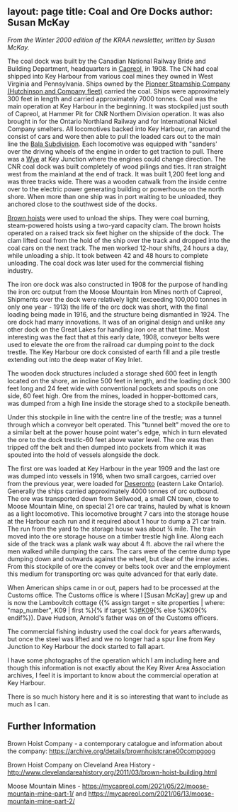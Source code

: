 layout: page
title:  Coal and Ore Docks
author: Susan McKay
---

*From the Winter 2000 edition of the KRAA newsletter, written by Susan McKay.*

The coal dock was built by the Canadian National Railway Bride and Building Department, headquarters in [Capreol](https://en.wikipedia.org/wiki/Capreol), in 1908. The CN had coal shipped into Key Harbour from various coal mines they owned in West Virginia and Pennsylvania. Ships owned by the [Pioneer Steamship Company (Hutchinson and Company fleet)](https://www.victoriaharbourhistory.com/pioneer-steamship-line/#:~:text=Pioneer%20Steamship%20Line%20William%20Irving%E2%80%99s%20Pioneer%20Line%20was,in%20Victoria%20as%20The%20British%20Columbia%20Coastal%20Service.) carried the coal. Ships were approximately 300 feet in length and carried approximately 7000 tonnes. Coal was the main operation at Key Harbour in the beginning. It was stockpiled just south of Capreol, at Hammer Pit for CNR Northem Division operation. It was also brought in for the Ontario Northland Railway and for International Nickel Company smelters. All locomotives backed into Key Harbour, ran around the consist of cars and wore then able to pull the loaded cars out to the main line the [Bala Subdivision](http://www.cnr-in-ontario.com/Subdivisions/Bala.html). Each locomotive was equipped with "sanders' over the driving wheels of the engine in order to get traction to pull. There was a [Wye](https://en.wikipedia.org/wiki/Wye_(rail)) at Key Junction where the engines could change direction. The CNR coal dock was built completely of wood pilings and ties. It ran straight west from the mainland at the end of track. It was built 1,200 feet long and was three tracks wide. There was a wooden catwalk from the inside centre over to the electric power generating building or powerhouse on the north shore. When more than one ship was in port waiting to be unloaded, they anchored close to the southwest side of the docks.

[Brown hoists](https://th.bing.com/th/id/R.c2c6cda56a1dedf6157cc7d70e4e626b?rik=wBFGokcSqakonw&riu=http%3a%2f%2fimg.auctiva.com%2fimgdata%2f2%2f7%2f9%2f0%2f2%2f3%2fwebimg%2f393245512_o.jpg&ehk=YuKbJn2QfGrQlkSEZM7klkbZvvshfBLI%2bbu5Q%2fGZDT0%3d&risl=&pid=ImgRaw&r=0) were used to unload the ships. They were coal burning, steam-powered hoists using a two-yard capacity clam. The brown hoists operated on a raised track six feet higher on the shipside of the dock. The clam lifted coal from the hold of the ship over the track and dropped into the coal cars on the next track. The men worked 12-hour shifts, 24 hours a day, while unloading a ship. It took between 42 and 48 hours to complete unloading. The coal dock was later used for the commercial fishing industry.

The iron ore dock was also constructed in 1908 for the purpose of handling the iron orc output from the Moose Mountain Iron Mines north of Capreol, Shipments over the dock were relatively light (exceeding 100,000 tonnes in only one year - 1913) the life of the orc dock was short, with the final loading being made in 1916, and the structure being dismantled in 1924. The ore dock had many innovations. It was of an original design and unlike any other dock on the Great Lakes for handling iron ore at that time. Most interesting was the fact that at this early date, 1908, conveyor belts were used to elevate the ore from the railroad car dumping point to the dock trestle. The Key Harbour ore dock consisted of earth fill and a pile trestle extending out into the deep water of Key Inlet. 

The wooden dock structures included a storage shed 600 feet in length located on the shore, an incline 500 feet in length, and the loading dock 300 feet long and 24 feet wide with conventional pockets and spouts on one side, 60 feet high. Ore from the mines, loaded in hopper-bottomed cars, was dumped from a high line inside the storage shed to a stockpile beneath.

Under this stockpile in line with the centre line of the trestle; was a tunnel through which a conveyor belt operated. This "tunnel belt" moved the ore to a similar belt at the power house point water's edge, which in turn elevated the ore to the dock trestlc-60 feet above water level. The ore was then tripped off the belt and then dumped into pockets from which it was spouted into the hold of vessels alongside the dock.

The first ore was loaded at Key Harbour in the year 1909 and the last ore was dumped into vessels in 1916, when two small cargoes, carried over from the previous year, were loaded for [Deseronto](https://en.wikipedia.org/wiki/Deseronto) (eastern Lake Ontario). Generally the ships carried approximately 4000 tonnes of orc outbound. The ore was transported down from Sellwood, a small CN town, close to Moose Mountain Mine, on special 21 ore car trains, hauled by what is known as a light locomotive. This locomotive brought 7 cars into the storage house at the Harbour each run and it required about 1 hour to dump a 21 car train. The run from the yard to the storage house was about ¾ mile. The train moved into the ore storage house on a timber trestle high line. Along each side of the track was a plank walk way about 4 ft. above the rail where the men walked while dumping the cars. The cars were of the centre dump type dumping down and outwards against the wheel, but clear of the inner axles. From this stockpile of ore the convey or belts took over and the employment this medium for transporting orc was quite advanced for that early date.

When American ships came in or out, papers had to be processed at the Customs office. The Customs office is where I [Susan McKay] grew up and is now the Lambovitch cottage ({% assign target = site.properties | where: "map_number", K09 | first %}{% if target %}<a href="{{site.baseurl}}{{ target.url }}">#K09</a>{% else %}K09{% endif%}). Dave Hudson, Arnold's father was on of the Customs officers. 

The commercial fishing industry used the coal dock for years afterwards, but once the steel was lifted and we no longer had a spur line from Key Junction to Key Harbour the dock started to fall apart.

I have some photographs of the operation which I am including here and though this information is not exactly about the Key River Area Association archives, I feel it is important to know about the commercial operation at Key Harbour.

There is so much history here and it is so interesting that want to include as much as I can.

## Further Information

Brown Hoist Company - a contemporary catalogue and information about the company: https://archive.org/details/brownhoistcrane00compgoog

Brown Hoist Company on Cleveland Area History - http://www.clevelandareahistory.org/2011/03/brown-hoist-building.html

Moose Mountain Mines - https://mycapreol.com/2021/05/22/moose-mountain-mine-part-1/ and https://mycapreol.com/2021/06/13/moose-mountain-mine-part-2/
